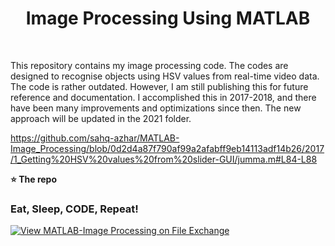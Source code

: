 <h1 align='center'> Image Processing Using MATLAB   </h1> <br>

This repository contains my image processing code. The codes are designed to recognise objects using HSV values from real-time video data.
The code is rather outdated. However, I am still publishing this for future reference and documentation. I accomplished this in 2017-2018, and there have been many improvements and optimizations since then. The new approach will be updated in the 2021 folder.




https://github.com/sahq-azhar/MATLAB-Image_Processing/blob/0d2d4a87f790af99a2afabff9eb14113adf14b26/2017/1_Getting%20HSV%20values%20from%20slider-GUI/jumma.m#L84-L88





**⭐ The repo**



### Eat, Sleep, CODE, Repeat!


[![View MATLAB-Image Processing on File Exchange](https://www.mathworks.com/matlabcentral/images/matlab-file-exchange.svg)](https://in.mathworks.com/matlabcentral/fileexchange/99884-matlab-image-processing)


